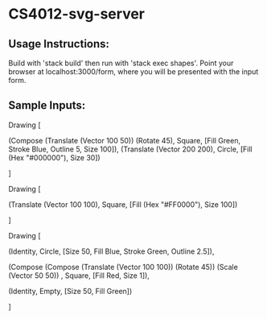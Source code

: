 # CS4012-svg-server

## Usage Instructions:

Build with 'stack build' then run with 'stack exec shapes'. 
Point your browser at localhost:3000/form, where you will be presented with the input form. 

## Sample Inputs:

Drawing [

  (Compose (Translate (Vector 100 50)) (Rotate 45), Square, [Fill Green, Stroke Blue, Outline 5, Size 100]), 
  (Translate (Vector 200 200), Circle, [Fill (Hex "#000000"), Size 30])

]
 
Drawing [

  (Translate (Vector 100 100), Square, [Fill (Hex "#FF0000"), Size 100])

] 

Drawing [

  (Identity, Circle, [Size 50, Fill Blue, Stroke Green, Outline 2.5]),

  (Compose (Compose (Translate (Vector 100 100)) (Rotate 45)) (Scale (Vector 50 50)) , Square, [Fill Red, Size 1]),

  (Identity, Empty, [Size 50, Fill Green])

] 
